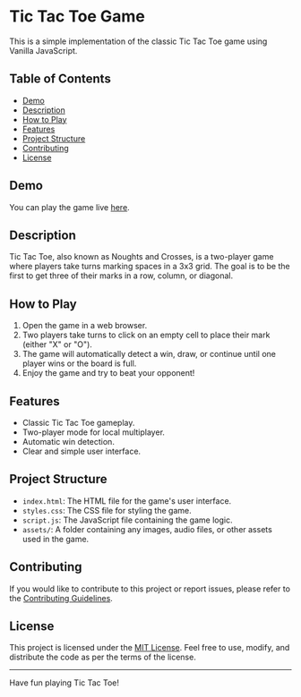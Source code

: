 # Tic Tac Toe Game

This is a simple implementation of the classic Tic Tac Toe game using Vanilla JavaScript.

## Table of Contents

- [Demo](#demo)
- [Description](#description)
- [How to Play](#how-to-play)
- [Features](#features)
- [Project Structure](#project-structure)
- [Contributing](#contributing)
- [License](#license)

## Demo

You can play the game live [here](link-to-live-demo).

## Description

Tic Tac Toe, also known as Noughts and Crosses, is a two-player game where players take turns marking spaces in a 3x3 grid. The goal is to be the first to get three of their marks in a row, column, or diagonal.

## How to Play

1. Open the game in a web browser.
2. Two players take turns to click on an empty cell to place their mark (either "X" or "O").
3. The game will automatically detect a win, draw, or continue until one player wins or the board is full.
4. Enjoy the game and try to beat your opponent!

## Features

- Classic Tic Tac Toe gameplay.
- Two-player mode for local multiplayer.
- Automatic win detection.
- Clear and simple user interface.

## Project Structure

- `index.html`: The HTML file for the game's user interface.
- `styles.css`: The CSS file for styling the game.
- `script.js`: The JavaScript file containing the game logic.
- `assets/`: A folder containing any images, audio files, or other assets used in the game.

## Contributing

If you would like to contribute to this project or report issues, please refer to the [Contributing Guidelines](CONTRIBUTING.md).

## License

This project is licensed under the [MIT License](LICENSE). Feel free to use, modify, and distribute the code as per the terms of the license.

---

Have fun playing Tic Tac Toe!
